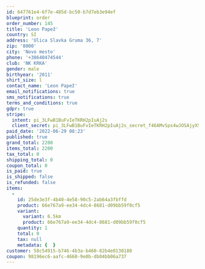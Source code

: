 ```yaml
---
id: 647761e4-6f7e-485d-bc50-b7d7eb3e94ef
blueprint: order
order_number: 145
title: 'Leon Papež'
country: SI
address: 'Ulica Slavka Gruma 36, 7'
zip: '8000'
city: 'Novo mesto'
phone: '+38640474544'
club: 'NK KRKA'
gender: male
birthyear: '2011'
shirt_size: l
contact_name: 'Leon Papež'
email_notifications: true
sms_notifications: true
terms_and_conditions: true
gdpr: true
stripe:
  intent: pi_3LFwB1BuFvIeTKRH2pIuAj2s
  client_secret: pi_3LFwB1BuFvIeTKRH2pIuAj2s_secret_f46AMvSps4wJOSAjyXSlHeuv1
paid_date: '2022-06-29 08:23'
published: true
grand_total: 2200
items_total: 2200
tax_total: 0
shipping_total: 0
coupon_total: 0
is_paid: true
is_shipped: false
is_refunded: false
items:
  -
    id: 25de3e3f-4b40-4e58-90c5-2ab64a3fbffd
    product: 66e767a9-ee34-4dc4-8681-d09bb59f0cf5
    variant:
      variant: 6.5km
      product: 66e767a9-ee34-4dc4-8681-d09bb59f0cf5
    quantity: 1
    total: 0
    tax: null
    metadata: {  }
customer: 58c54915-b746-4b3a-b460-82b4e0130180
coupon: 98196ec6-aafc-4660-9e0b-db04bb06a737
---
```

